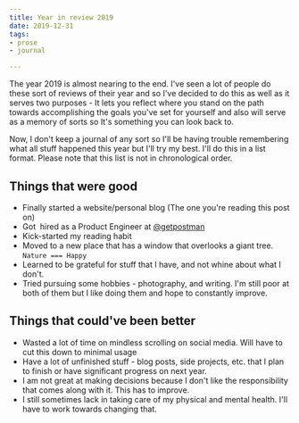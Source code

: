 ```yaml
---
title: Year in review 2019
date: 2019-12-31
tags:
- prose
- journal

---
```

The year 2019 is almost nearing to the end. I've seen a lot of people do these sort of reviews of their year and so I've decided to do this as well as it serves two purposes - It lets you reflect where you stand on the path towards accomplishing the goals you've set for yourself and also will serve as a memory of sorts so It's something you can look back to.

Now, I don't keep a journal of any sort so I'll be having trouble remembering what all stuff happened this year but I'll try my best. I'll do this in a list format. Please note that this list is not in chronological order.

## Things that were good

* Finally started a website/personal blog (The one you're reading this post on)
* Got  hired as a Product Engineer at [@getpostman](https://postman.com)
* Kick-started my reading habit
* Moved to a new place that has a window that overlooks a giant tree. `Nature === Happy`
* Learned to be grateful for stuff that I have, and not whine about what I don't.
* Tried pursuing some hobbies - photography, and writing. I'm still poor at both of them but I like doing them and hope to constantly improve.

## Things that could've been better

* Wasted a lot of time on mindless scrolling on social media. Will have to cut this down to minimal usage
* Have a lot of unfinished stuff - blog posts, side projects, etc. that I plan to finish or have significant progress on next year.
* I am not great at making decisions because I don't like the responsibility that comes along with it. This has to improve.
* I still sometimes lack in taking care of my physical and mental health. I'll have to work towards changing that.